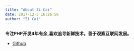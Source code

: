 ```yaml
---
title: "About Zi Cai"
date: 2017-12-3 16:26:56
author: "Zi Cai"
---
```

**专注PHP开发4年有余,喜欢追寻新鲜技术，善于观察互联网发展。**
- [Github](https://github.com/pmw1014)
